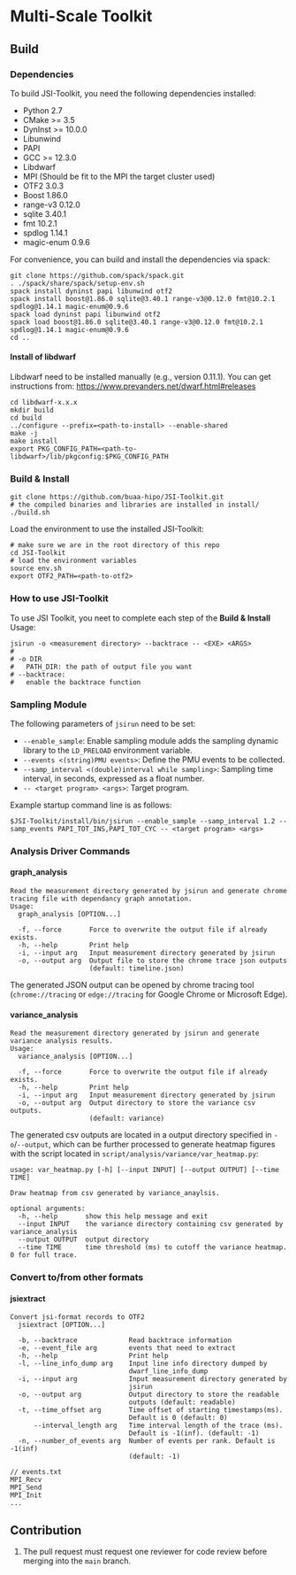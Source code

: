# Multi-Scale Toolkit

## Build

### Dependencies

To build JSI-Toolkit, you need the following dependencies installed:
- Python 2.7
- CMake >= 3.5
- DynInst >= 10.0.0
- Libunwind
- PAPI
- GCC >= 12.3.0
- Libdwarf
- MPI (Should be fit to the MPI the target cluster used)
- OTF2 3.0.3
- Boost 1.86.0
- range-v3 0.12.0
- sqlite 3.40.1
- fmt 10.2.1 
- spdlog 1.14.1
- magic-enum 0.9.6

For convenience, you can build and install the dependencies via spack:
```
git clone https://github.com/spack/spack.git
. ./spack/share/spack/setup-env.sh
spack install dyninst papi libunwind otf2
spack install boost@1.86.0 sqlite@3.40.1 range-v3@0.12.0 fmt@10.2.1 spdlog@1.14.1 magic-enum@0.9.6
spack load dyninst papi libunwind otf2
spack load boost@1.86.0 sqlite@3.40.1 range-v3@0.12.0 fmt@10.2.1 spdlog@1.14.1 magic-enum@0.9.6
cd ..
```

#### Install of libdwarf

Libdwarf need to be installed manually (e.g., version 0.11.1). You can get instructions from: https://www.prevanders.net/dwarf.html#releases

```
cd libdwarf-x.x.x
mkdir build
cd build
../configure --prefix=<path-to-install> --enable-shared
make -j 
make install
export PKG_CONFIG_PATH=<path-to-libdwarf>/lib/pkgconfig:$PKG_CONFIG_PATH
```

### Build & Install

```
git clone https://github.com/buaa-hipo/JSI-Toolkit.git
# the compiled binaries and libraries are installed in install/
./build.sh
```

Load the environment to use the installed JSI-Toolkit:

```
# make sure we are in the root directory of this repo
cd JSI-Toolkit
# load the environment variables
source env.sh
export OTF2_PATH=<path-to-otf2>
```

### How to use JSI-Toolkit
To use JSI Toolkit, you neet to complete each step of the **Build & Install**
Usage:
```
jsirun -o <measurement directory> --backtrace -- <EXE> <ARGS>
#
# -o DIR
#   PATH_DIR: the path of output file you want
# --backtrace: 
#   enable the backtrace function
```

### Sampling Module
The following parameters of `jsirun` need to be set:
 - `--enable_sample`: Enable sampling module adds the sampling dynamic library to the `LD_PRELOAD` environment variable.
 - `--events <(string)PMU events>`: Define the PMU events to be collected.
 - `--samp_interval <(double)interval while sampling>`: Sampling time interval, in seconds, expressed as a float number.
 - `-- <target program> <args>`: Target program.

Example startup command line is as follows:
```
$JSI-Toolkit/install/bin/jsirun --enable_sample --samp_interval 1.2 --samp_events PAPI_TOT_INS,PAPI_TOT_CYC -- <target program> <args> 
```

### Analysis Driver Commands

#### graph_analysis
```
Read the measurement directory generated by jsirun and generate chrome tracing file with dependancy graph annotation.
Usage:
  graph_analysis [OPTION...]

  -f, --force       Force to overwrite the output file if already exists.
  -h, --help        Print help
  -i, --input arg   Input measurement directory generated by jsirun
  -o, --output arg  Output file to store the chrome trace json outputs 
                    (default: timeline.json)
```

The generated JSON output can be opened by chrome tracing tool (`chrome://tracing` or `edge://tracing` for Google Chrome or Microsoft Edge).

#### variance_analysis
```
Read the measurement directory generated by jsirun and generate variance analysis results.
Usage:
  variance_analysis [OPTION...]

  -f, --force       Force to overwrite the output file if already exists.
  -h, --help        Print help
  -i, --input arg   Input measurement directory generated by jsirun
  -o, --output arg  Output directory to store the variance csv outputs. 
                    (default: variance)
```

The generated csv outputs are located in a output directory specified in `-o`/`--output`, which can be further processed to generate heatmap figures with the script located in `script/analysis/variance/var_heatmap.py`:

```
usage: var_heatmap.py [-h] [--input INPUT] [--output OUTPUT] [--time TIME]

Draw heatmap from csv generated by variance_anaylsis.

optional arguments:
  -h, --help       show this help message and exit
  --input INPUT    the variance directory containing csv generated by variance_analysis
  --output OUTPUT  output directory
  --time TIME      time threshold (ms) to cutoff the variance heatmap. 0 for full trace.
```

### Convert to/from other formats

#### jsiextract
```
Convert jsi-format records to OTF2
  jsiextract [OPTION...]

  -b, --backtrace             Read backtrace information
  -e, --event_file arg        events that need to extract
  -h, --help                  Print help
  -l, --line_info_dump arg    Input line info directory dumped by 
                              dwarf_line_info_dump
  -i, --input arg             Input measurement directory generated by 
                              jsirun
  -o, --output arg            Output directory to store the readable 
                              outputs (default: readable)
  -t, --time_offset arg       Time offset of starting timestamps(ms). 
                              Default is 0 (default: 0)
      --interval_length arg   Time interval length of the trace (ms). 
                              Default is -1(inf). (default: -1)
  -n, --number_of_events arg  Number of events per rank. Default is -1(inf) 
                              (default: -1)

// events.txt
MPI_Recv
MPI_Send
MPI_Init
...
```


## Contribution

1. The pull request must request one reviewer for code review before merging into the `main` branch.
